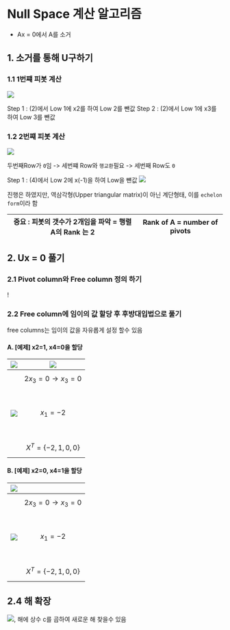 # Null Space 계산 알고리즘 
- Ax = 0에서 A를 소거 

## 1. 소거를 통해 U구하기 
### 1.1 1번쨰 피봇 계산
![](http://cfile25.uf.tistory.com/image/26778933586E57E62F758E)

Step 1 : (2)에서 Low 1에 x2를 하여 Low 2를 뺀값
Step 2 : (2)에서 Low 1에 x3를 하여 Low 3를 뺀값

### 1.2 2번쨰 피봇 계산 
![](http://cfile10.uf.tistory.com/image/22762843586E59662A2345)

두번째Row가 `0`임 -> 세번쨰 Row와 `행교환`필요 -> 세번째 Row도 `0` 

Step 1 : (4)에서 Low 2에 x(-1)을 하여 Low을 뺸값 
![](http://cfile2.uf.tistory.com/image/2421764D586E5D9703BB70)

진행은 하였지만, 역삼각형(Upper triangular matrix)이 아닌 계단형태, 이를 `echelon form`이라 함

|중요 : 피봇의 갯수가 2개임을 파악 = 행렬 A의 Rank 는 2|Rank of A = number of pivots|
|-|-|

## 2. Ux = 0 풀기 

### 2.1 Pivot column와 Free column 정의 하기 

! [](http://cfile27.uf.tistory.com/image/26400C4D58703B0B2B5E5D)

### 2.2 Free column에 임이의 값 할당 후 후방대입법으로 풀기 

free columns는 임이의 값을 자유롭게 설정 할수 있음 

#### A. [예제] x2=1, x4=0을 할당

|![](http://cfile24.uf.tistory.com/image/24324939586FB3F72FBEA3)|![](http://cfile24.uf.tistory.com/image/21165643586FB59E2ED21C)|
|-|-|
|![](http://cfile26.uf.tistory.com/image/2119E64C586FB8BD14743C) |$$2x_3 = 0 \rightarrow x_3 = 0 $$ <br><br> $$x_1=-2 $$ <br><br> $$ X^T = \{-2,1,0,0\} $$ |

#### B. [예제] x2=0, x4=1을 할당

|![](http://cfile10.uf.tistory.com/image/2361F75058703AE13A6359)||
|-|-|
|![](http://cfile28.uf.tistory.com/image/211D713458703D8A21508F) |$$2x_3 = 0 \rightarrow x_3 = 0 $$ <br><br> $$x_1=-2 $$ <br><br> $$ X^T = \{-2,1,0,0\} $$ |





## 2.4 해 확장 

![](http://cfile26.uf.tistory.com/image/2315A73C5870392306694E), 해에 상수 c를 곱하여 새로운 해 찾을수 있음 


